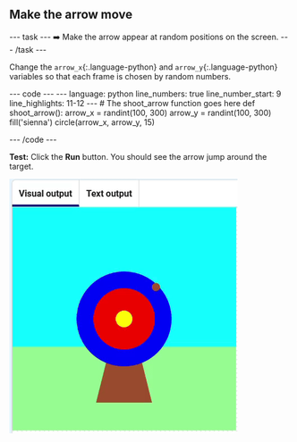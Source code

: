 <h2 class="c-project-heading--task">Make the arrow move</h2>

--- task ---
➡️ Make the arrow appear at random positions on the screen.
--- /task ---

Change the `arrow_x`{:.language-python} and `arrow_y`{:.language-python} variables so that each frame is chosen by random numbers.

<div class="c-project-code">
--- code ---
---
language: python
line_numbers: true
line_number_start: 9
line_highlights: 11-12
---
# The shoot_arrow function goes here
def shoot_arrow():
    arrow_x = randint(100, 300)
    arrow_y = randint(100, 300)
    fill('sienna')
    circle(arrow_x, arrow_y, 15)

--- /code ---
</div>

**Test:** Click the **Run** button. You should see the arrow jump around the target.

![brown circle moving randomly around the target](images/random_arrow.gif)
